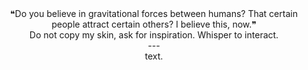 </div> <div align="center"> ❝Do you believe in gravitational forces between humans? That certain people attract certain others? I believe this, now.❞ 
</div> <div align="center"> Do not copy my skin, ask for inspiration. Whisper to interact.
</div> <div align="center"> ---
</div> <div align="center">
</div> <div align="center"> text.
